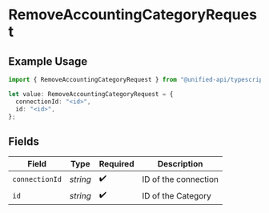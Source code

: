 # RemoveAccountingCategoryRequest

## Example Usage

```typescript
import { RemoveAccountingCategoryRequest } from "@unified-api/typescript-sdk/sdk/models/operations";

let value: RemoveAccountingCategoryRequest = {
  connectionId: "<id>",
  id: "<id>",
};
```

## Fields

| Field                | Type                 | Required             | Description          |
| -------------------- | -------------------- | -------------------- | -------------------- |
| `connectionId`       | *string*             | :heavy_check_mark:   | ID of the connection |
| `id`                 | *string*             | :heavy_check_mark:   | ID of the Category   |